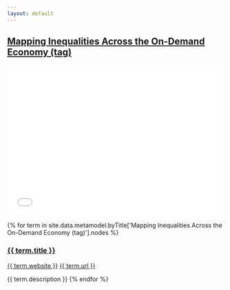 ```yaml
---
layout: default
---
```

<style>
.initial-content {
  padding-left:5%;
  padding-right:25px;
}
iframe {
  background: url('/loader.jpg') no-repeat center top;
  background-size: 150px 150px;
  min-height: 350px;
}
</style>

## <a href='/_pages/embed?t=Mapping Inequalities Across the On-Demand Economy (tag)'>Mapping Inequalities Across the On-Demand Economy (tag)</a>

<iframe style='border:0px;background=white;' width='100%' src='{{site.data.urls.unitiddler}}/#Mapping Inequalities Across the On-Demand Economy (tag)'></iframe>

{% for term in site.data.metamodel.byTitle['Mapping Inequalities Across the On-Demand Economy (tag)'].nodes %}
### <a href='/_pages/embed?t={{ term.title | url_encode }}'>{{ term.title }}</a>

<a href='{{ term.website | url_encode }}'>{{ term.website }}</a>
<a href='{{ term.url | url_encode }}'>{{ term.url }}</a>

{{ term.description }}
{% endfor %}
